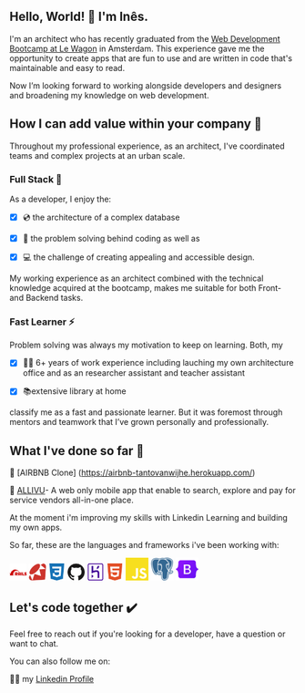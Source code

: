 ## Hello, World! 👋 I'm Inês. ##


I'm an architect who has recently graduated from the [Web Development Bootcamp at Le Wagon](https://www.lewagon.com/web-development-course/full-time) in Amsterdam.
This experience gave me the opportunity to create apps that are fun to use and are written in code that's maintainable and easy to read.

Now I’m looking forward to working alongside developers and designers and broadening my knowledge on web development.

## How I can add value within your company 💪 ##


Throughout my professional experience, as an architect, I've coordinated teams and complex projects at an urban scale.

### Full Stack 🌈

As a developer, I enjoy the: 

- [x] 💿 the architecture of a complex database

- [x] 🧠 the problem solving behind coding as well as

- [x] 💻 the challenge of creating appealing and accessible design.


My working experience as an architect combined with the technical knowledge acquired at the bootcamp, makes me suitable for both Front- and Backend tasks.

### Fast Learner ⚡

Problem solving was always my motivation to keep on learning. Both, my

- [x] :construction_worker_woman: 6+ years of work experience including lauching my own architecture office and as an researcher assistant and teacher assistant

- [x]  📚extensive library at home 

classify me as a fast and passionate learner. But it was foremost through mentors and teamwork that I’ve grown personally and professionally.

## What I've done so far  🔨

📱 [AIRBNB Clone] (https://airbnb-tantovanwijhe.herokuapp.com/)

📱 [ALLIVU](https://allivu.pro/)- A web only mobile app that enable to search, explore and pay for service vendors all-in-one place.


At the moment i'm improving my skills with Linkedin Learning and building my own apps.


So far, these are the languages and frameworks i've been working with:

<p>
  <img src="rubyonrails.svg" width="30" height="30">
  <img src="ruby.svg" width="30" height="30">
  <img src="css3.svg" width="30" height="30">
  <img src="github.svg" width="30" height="30">
  <img src="heroku.svg" width="30" height="30">
  <img src="html5.svg" width="30" height="30">
  <img src="javascript.svg" width="40" height="40">
  <img src="postgresql.svg" width="40" height="40">
  <img src="bootstrap-original.svg" width="40" height="40">
    
</p>


## Let's code together :heavy_check_mark:


Feel free to reach out if you're looking for a developer, have a question or want to chat.

You can also follow me on:

🏃‍♂️ my [Linkedin Profile](https://www.linkedin.com/in/in%C3%AAs-cayolla/)
